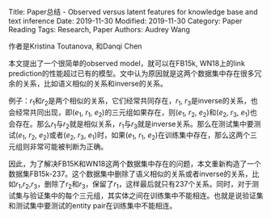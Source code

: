 Title: Paper总结 - Observed versus latent features for knowledge base and text inference
Date: 2019-11-30
Modified: 2019-11-30
Category: Paper Reading
Tags: Research, Paper
Authors: Audrey Wang

作者是Kristina Toutanova, 和Danqi Chen

本文提出了一个很简单的observed model，就可以在FB15k, WN18上的link prediction的性能超过已有的模型。文中认为原因就是这两个数据集中存在很多冗余的关系，比如语义相似的关系和inverse的关系。

例子：$r_1$和$r_2$是两个相似的关系，它们经常共同存在，$r_1$, $r_3$是inverse的关系，也会经常共同出现，即($e_1$, $r_1$, $e_2$)的三元组如果存在，则($e_1$, $r_2$, $e_2$)和($e_2$, $r_3$, $e_1$)也会存在。那么$r_1$与$r_2$就是相似关系，$r_1$与$r_3$就是inverse关系。那么在测试集中要测试($e_1$, $r_2$, $e_2$)或者($e_2$, $r_3$, $e_1$)时，如果($e_1$, $r_1$, $e_2$)在训练集中存在，那么这两个三元组则非常可能被判断为正确。

因此，为了解决FB15K和WN18这两个数据集中存在的问题，本文重新构造了一个数据集FB15k-237。这个数据集中删除了语义相似的关系或者inverse的关系，比如$r_1$,$r_2$,$r_3$，删除了$r_2$和$r_3$，保留了$r_1$，这样最后就只有237个关系。同时，对于测试集与验证集中的每个三元组，其实体之间在训练集中不能相连。也就是说验证集和测试集中要测试的entity pair在训练集中不能相连。